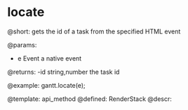 locate
=============

@short:
	gets the id of a task from the specified HTML event
    

@params:
- e		Event		a native event


@returns:
-id		string,number	the task id

@example:
gantt.locate(e);

@template:	api_method
@defined:	RenderStack	
@descr:

